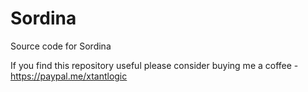 # Sordina
Source code for Sordina

If you find this repository useful please consider buying me a coffee - https://paypal.me/xtantlogic
